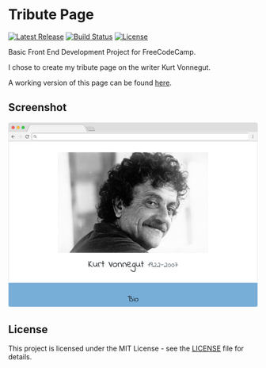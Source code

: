 # Tribute Page

[![Latest Release](https://img.shields.io/github/release/vanillaSlice/TributePage.svg)](https://github.com/vanillaSlice/TributePage/releases/latest)
[![Build Status](https://img.shields.io/travis/vanillaSlice/TributePage/master.svg)](https://travis-ci.org/vanillaSlice/TributePage)
[![License](https://img.shields.io/github/license/vanillaSlice/TributePage.svg)](LICENSE)

Basic Front End Development Project for FreeCodeCamp. 

I chose to create my tribute page on the writer Kurt Vonnegut. 

A working version of this page can be found [here](https://vanillaSlice.github.io/TributePage).

## Screenshot

![Screenshot](/images/screenshot-1.png)

## License

This project is licensed under the MIT License - see the [LICENSE](LICENSE) file for details.
